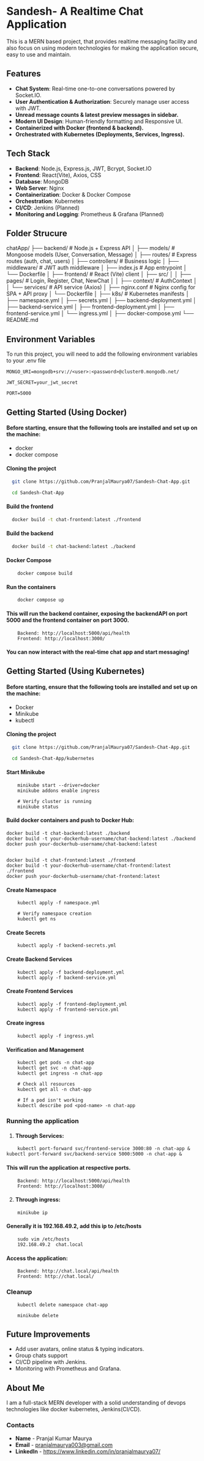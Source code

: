 
# Sandesh- A Realtime Chat Application

This is a MERN based project, that provides realtime messaging facility and also focus on using modern technologies for making the application secure, easy to use and maintain.

## Features

- **Chat System**: Real-time one-to-one conversations powered by Socket.IO.
- **User Authentication & Authorization**:  Securely manage user access with JWT.
- **Unread message counts & latest preview messages in sidebar.**
- **Modern UI Design**: Human-friendly formatting and Responsive UI. 
- **Containerized with Docker (frontend & backend).**
- **Orchestrated with Kubernetes (Deployments, Services, Ingress).**


## Tech Stack
- **Backend**: Node.js, Express.js, JWT, Bcrypt, Socket.IO
- **Frontend**: React(Vite), Axios, CSS
- **Database**: MongoDB
- **Web Server**: Nginx
- **Containerization**: Docker & Docker Compose
- **Orchestration**: Kubernetes
- **CI/CD**: Jenkins (Planned)
- **Monitoring and Logging**: Prometheus & Grafana (Planned)

## Folder Strucure

chatApp/
├── backend/              # Node.js + Express API
│   ├── models/           # Mongoose models (User, Conversation, Message)
│   ├── routes/           # Express routes (auth, chat, users)
│   ├── controllers/      # Business logic
│   ├── middleware/       # JWT auth middleware
│   ├── index.js          # App entrypoint
│   └── Dockerfile
│
├── frontend/             # React (Vite) client
│   ├── src/
│   │   ├── pages/        # Login, Register, Chat, NewChat
│   │   ├── context/      # AuthContext
│   │   └── services/     # API service (Axios)
│   ├── nginx.conf        # Nginx config for SPA + API proxy
│   └── Dockerfile
│
├── k8s/                  # Kubernetes manifests
│   ├── namespace.yml
│   ├── secrets.yml
│   ├── backend-deployment.yml
│   ├── backend-service.yml
│   ├── frontend-deployment.yml
│   ├── frontend-service.yml
│   └── ingress.yml
│
├── docker-compose.yml
└── README.md

   

## Environment Variables

To run this project, you will need to add the following environment variables to your .env file

`MONGO_URI=mongodb+srv://<user>:<password>@cluster0.mongodb.net/`

`JWT_SECRET=your_jwt_secret`

`PORT=5000`









## Getting Started (Using Docker)

#### Before starting, ensure that the following tools are installed and set up on the machine:

- docker 
- docker compose

#### Cloning the project

```bash
  git clone https://github.com/PranjalMaurya07/Sandesh-Chat-App.git
```

```bash
  cd Sandesh-Chat-App
```
#### Build the frontend

```bash
  docker build -t chat-frontend:latest ./frontend
```
#### Build the backend

```bash
  docker build -t chat-backend:latest ./backend
```

#### Docker Compose

```
    docker compose build
```

#### Run the containers

```
    docker compose up
```
#### This will run the backend container, exposing the backendAPI on port 5000 and the frontend container on port 3000.

```
    Backend: http://localhost:5000/api/health
    Frontend: http://localhost:3000/
```
#### You can now interact with the real-time chat app and start messaging!

## Getting Started (Using Kubernetes)

#### Before starting, ensure that the following tools are installed and set up on the machine:

- Docker
- Minikube
- kubectl 

#### Cloning the project

```bash
  git clone https://github.com/PranjalMaurya07/Sandesh-Chat-App.git
```

```bash
  cd Sandesh-Chat-App/kubernetes
```

#### Start Minikube

```
    minikube start --driver=docker
    minikube addons enable ingress

    # Verify cluster is running
    minikube status
```

#### Build docker containers and push to Docker Hub:

```
docker build -t chat-backend:latest ./backend
docker build -t your-dockerhub-username/chat-backend:latest ./backend
docker push your-dockerhub-username/chat-backend:latest


docker build -t chat-frontend:latest ./frontend
docker build -t your-dockerhub-username/chat-frontend:latest ./frontend
docker push your-dockerhub-username/chat-frontend:latest
```

#### Create Namespace

```
    kubectl apply -f namespace.yml

    # Verify namespace creation
    kubectl get ns
```

#### Create Secrets

```
    kubectl apply -f backend-secrets.yml
```

#### Create Backend Services

```
    kubectl apply -f backend-deployment.yml
    kubectl apply -f backend-service.yml
```

#### Create Frontend Services

```
    kubectl apply -f frontend-deployment.yml
    kubectl apply -f frontend-service.yml
```
#### Create ingress

```
    kubectl apply -f ingress.yml
```

#### Verification and Management

```
    kubectl get pods -n chat-app
    kubectl get svc -n chat-app
    kubectl get ingress -n chat-app

    # Check all resources
    kubectl get all -n chat-app

    # If a pod isn't working
    kubectl describe pod <pod-name> -n chat-app

```
### Running the application

1. #### Through Services:

```
    kubectl port-forward svc/frontend-service 3000:80 -n chat-app & kubectl port-forward svc/backend-service 5000:5000 -n chat-app &
```
#### This will run the application at respective ports.

```
    Backend: http://localhost:5000/api/health
    Frontend: http://localhost:3000/
```

2. #### Through ingress:

```
    minikube ip
```

#### Generally it is 192.168.49.2, add this ip to /etc/hosts

```
    sudo vim /etc/hosts
    192.168.49.2  chat.local
```
#### Access the application:

```
    Backend: http://chat.local/api/health
    Frontend: http://chat.local/
```

### Cleanup

```
    kubectl delete namespace chat-app

    minikube delete
```



## Future Improvements

- Add user avatars, online status & typing indicators.
- Group chats support
- CI/CD pipeline with Jenkins.
- Monitoring with Prometheus and Grafana.



## About Me
I am a full-stack MERN developer with a solid understanding of devops technologies like docker kubernetes, Jenkins(CI/CD).

### Contacts

- **Name** - Pranjal Kumar Maurya
- **Email** - pranjalmaurya003@gmail.com
- **LinkedIn** - https://www.linkedin.com/in/pranjalmaurya07/



